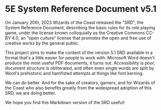 # 5E System Reference Document v5.1

On January 20th, 2023 Wizards of the Coast released the "SRD", the System
Reference Document, describing the basic rules for its role playing game,
under the license known colloquially as the Creative Commons CC-BY 4.0, an
"open culture" license that promotes the open and free use of creative works
by the general public.

This project aims to make the content of the version 5.1 SRD available in a
format that's a little easier for people to work with. Microsoft Word doesn't
produce the most useful PDF documents, it turns out. Accessibility is poor,
document structure is obliterated, and often even single words are split by
Word's prehistoric and hamfisted attempts at things like font kerning.

We can do better. And for the sake of creators, gamers, and for Wizards of the
Coast who also benefits greatly from the widespread adoption of this SRD, we
are doing better.

We hope you find this Markdown version of the SRD useful!
